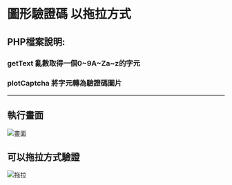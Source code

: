 # 圖形驗證碼 以拖拉方式
## PHP檔案說明:
### getText 亂數取得一個0~9A~Za~z的字元
### plotCaptcha 將字元轉為驗證碼圖片
---

## 執行畫面
![畫面](images/init.png)
## 可以拖拉方式驗證
![拖拉](images/drag.png)

